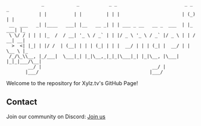```
             _            _           _ _                         _ _     _   
            | |          | |         | | |                       | (_)   | |  
 __  ___   _| |____   ___| |__   __ _| | | ___ _ __   __ _  ___  | |_ ___| |_ 
 \ \/ / | | | |_  /  / __| '_ \ / _` | | |/ _ \ '_ \ / _` |/ _ \ | | / __| __|
  >  <| |_| | |/ /  | (__| | | | (_| | | |  __/ | | | (_| |  __/ | | \__ \ |_ 
 /_/\_\\__, |_/___|  \___|_| |_|\__,_|_|_|\___|_| |_|\__, |\___| |_|_|___/\__|
        __/ |                                         __/ |                   
       |___/                                         |___/                    
```

Welcome to the repository for Xylz.tv's GitHub Page!

## Contact

Join our community on Discord: [Join us](https://discord.gg/HMjWaGh)

